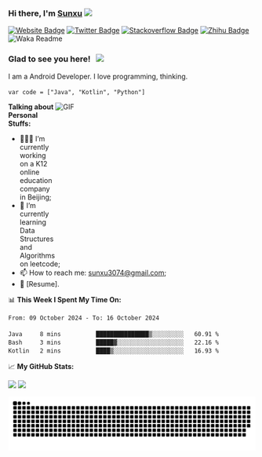 ### Hi there, I'm <a href="https://sunxu.work" target="_blank">Sunxu</a> <img src="https://media.giphy.com/media/hvRJCLFzcasrR4ia7z/giphy.gif" width="25px">

[![Website Badge](https://img.shields.io/badge/website-sunxu.work-yellowgreen?style=flat-square&logo=google-chrome&logoColor=white)](https://sunxu.work)
[![Twitter Badge](https://img.shields.io/badge/-Twitter-00acee?style=flat-square&logo=Twitter&logoColor=white)](https://twitter.com/taken2016)
[![Stackoverflow Badge](https://img.shields.io/badge/-Stackoverflow-f48024?style=flat-square&logo=Stackoverflow&logoColor=white)](https://stackoverflow.com/users/4834068/taken2016)
[![Zhihu Badge](https://img.shields.io/badge/zhihu-0084ff.svg?&style=for-square&logo=Zhihu&logoColor=white)](https://www.zhihu.com/people/taken2016)
![Waka Readme](https://github.com/sunxu3074/sunxu3074/workflows/Waka%20Readme/badge.svg)

### Glad to see you here! &nbsp; ![](https://visitor-badge.glitch.me/badge?page_id=sunxu3074.sunxu3074)

I am a Android Developer. I love programming, thinking.

``` var code = ["Java", "Kotlin", "Python"] ```

<img align="right" alt="GIF" src="https://github.com/Gapur/Gapur/blob/master/coding.gif?raw=true" width="408" height="318" />

**Talking about Personal Stuffs:**

- 👨🏻‍💻 I’m currently working on a K12 online education company in Beijing;
- 🚀 I’m currently learning Data Structures and Algorithms on leetcode;
- 📫 How to reach me: sunxu3074@gmail.com;
- 📝 [Resume].

📊 **This Week I Spent My Time On:**
<!--START_SECTION:waka-->

```txt
From: 09 October 2024 - To: 16 October 2024

Java     8 mins          ███████████████▒░░░░░░░░░   60.91 %
Bash     3 mins          █████▓░░░░░░░░░░░░░░░░░░░   22.16 %
Kotlin   2 mins          ████▒░░░░░░░░░░░░░░░░░░░░   16.93 %
```

<!--END_SECTION:waka-->


📈 **My GitHub Stats:**
<p>
  <img height="180em" src="https://github-readme-stats.vercel.app/api?username=sunxu3074&show_icons=true&count_private=true&theme=dracula&include_all_commits=true&hide_border=true" />
  <img height="180em" src="https://github-readme-stats.vercel.app/api/top-langs/?username=sunxu3074&show_icons=true&hide_border=true&layout=compact&langs_count=8&include_all_commits=true&count_private=true&theme=dracula"/>
</p>


<picture>
  <source media="(prefers-color-scheme: dark)" srcset="https://raw.githubusercontent.com/platane/platane/output/github-contribution-grid-snake-dark.svg">
  <source media="(prefers-color-scheme: light)" srcset="https://raw.githubusercontent.com/platane/platane/output/github-contribution-grid-snake.svg">
  <img alt="github contribution grid snake animation" src="https://raw.githubusercontent.com/platane/platane/output/github-contribution-grid-snake.svg">
</picture>

